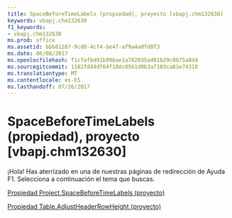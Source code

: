 ```yaml
---
title: SpaceBeforeTimeLabels (propiedad), proyecto [vbapj.chm132630]
keywords: vbapj.chm132630
f1_keywords:
- vbapj.chm132630
ms.prod: office
ms.assetid: bbb81267-9cd0-4cf4-be4f-af9a4a0fd0f3
ms.date: 06/08/2017
ms.openlocfilehash: f1cfafbd91b996ae1a782035ad01b29c0b75a8d4
ms.sourcegitcommit: 1102fd44df64f18dc0561d0b3a7103ca81e74318
ms.translationtype: MT
ms.contentlocale: es-ES
ms.lasthandoff: 07/26/2017
---
```

# <a name="spacebeforetimelabels-property-project-vbapjchm132630"></a>SpaceBeforeTimeLabels (propiedad), proyecto [vbapj.chm132630]

¡Hola! Has aterrizado en una de nuestras páginas de redirección de Ayuda F1. Selecciona a continuación el tema que buscas.

[Propiedad Project.SpaceBeforeTimeLabels (proyecto)](http://msdn.microsoft.com/library/fe047ed1-cff4-3f8b-9412-0cb60faadfad%28Office.15%29.aspx)

[Propiedad Table.AdjustHeaderRowHeight (proyecto)](http://msdn.microsoft.com/library/b6acb45c-14c2-8075-7b56-4eacf7c5fdd5%28Office.15%29.aspx)


